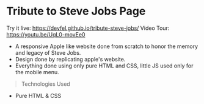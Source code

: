 # Tribute to Steve Jobs Page

Try it live: https://devfel.github.io/tribute-steve-jobs/
Video Tour: https://youtu.be/UqL0-movEe0

- A responsive Apple like website done from scratch to honor the memory and legacy of Steve Jobs.
- Design done by replicating apple's website.
- Everything done using only pure HTML and CSS, little JS used only for the mobile menu.

> Technologies Used

- Pure HTML & CSS

